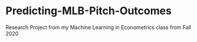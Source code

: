 # Predicting-MLB-Pitch-Outcomes
Research Project from my Machine Learning in Econometrics class from Fall 2020
